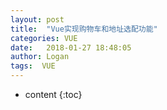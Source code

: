 ```yaml
---
layout: post
title:  "Vue实现购物车和地址选配功能"
categories: VUE
date:   2018-01-27 18:48:05
author: Logan
tags:  VUE
---
```


* content
{:toc}

